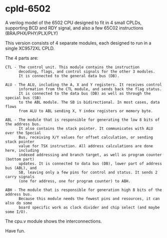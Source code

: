 # cpld-6502
A verilog model of the 6502 CPU designed to fit in 4 small CPLDs, supporting BCD and RDY signal,
and also a few 65C02 instructions (BRA/PHX/PHY/PLX/PLY)

This version consists of 4 separate modules, each designed to run in a single XC9572XL CPLD.

The 4 parts are:

    CTL - The control unit. This module contains the instruction
          decoding, flags, and control signals for the other 3 modules.
          It is connected to the general data bus (DB).

    ALU - The ALU, including the A, X and Y registers. It receives control
          information from the CTL module, and sends back the flag status.
          It is connected to the data bus (DB) as well as through the special bus (SB) 
          to the ABL module. The SB is bidirectional. In most cases, data flows
          from ALU to ABL sending X, Y index registers or memory byte.

    ABL - The module that is responsible for generating the low 8 bits of the address bus.
          It also contains the stack pointer. It communicates with ALU over the Special
          Bus, receiving X/Y values for offset calculation, or sending stack pointer 
          value for TSX instruction. All address calculations are done here, including
          indexed addressing and branch target, as well as program counter (bottom part)
          updates. It is connected to data bus (DB), lower part of address bus (ABL), and
          SB, leaving only a few pins for control and status. It sends 2 carry signals 
          (one for address, one for program counter) to ABH.

    ABH - The module that is responsible for generation high 8 bits of the address bus. 
          Because this module needs the fewest pins and resources, it can also do some 
          board specific work as clock divider and chip select (and maybe some I/O).

The cpu.v module shows the interconnections.

Have fun. 

